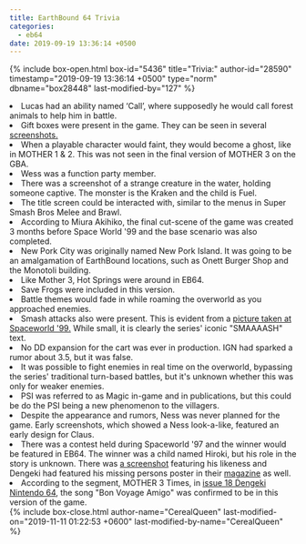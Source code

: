 ```yaml
---
title: EarthBound 64 Trivia
categories:
  - eb64
date: 2019-09-19 13:36:14 +0500
---
```

{% include box-open.html box-id="5436" title="Trivia:" author-id="28590" timestamp="2019-09-19 13:36:14 +0500" type="norm" dbname="box28448" last-modified-by="127" %}
<li>Lucas had an ability named ‘Call’, where supposedly he would call forest animals to help him in battle.</li>
<li>Gift boxes were present in the game. They can be seen in several <a  href="https://www.starmen.net/eb64/images/1996/n_Trees_3.jpg">screenshots.</a></li>
<li>When a playable character would faint, they would become a ghost, like in MOTHER 1 & 2. This was not seen in the final version of MOTHER 3 on the GBA.</li>
<li>Wess was a function party member.</li>
<li>There was a screenshot of a strange creature in the water, holding someone captive. The monster is the Kraken and the child is Fuel.</li>
<li>The title screen could be interacted with, similar to the menus in Super Smash Bros Melee and Brawl.</li>
<li>According to Miura Akihiko, the final cut-scene of the game was created 3 months before Space World '99 and the base scenario was also completed.</li>
<li>New Pork City was originally named New Pork Island. It was going to be an amalgamation of EarthBound locations, such as Onett Burger Shop and the Monotoli building.</li>
<li>Like Mother 3, Hot Springs were around in EB64.</li>
<li>Save Frogs were included in this version.</li>
<li>Battle themes would fade in while roaming the overworld as you approached enemies.</li>
<li>Smash attacks also were present. This is evident from a <a  href="smaaaash.jpg">picture taken at Spaceworld '99.</a> While small, it is clearly the series' iconic "SMAAAASH" text.
</li>
<li>No DD expansion for the cart was ever in production. IGN had sparked a rumor about 3.5, but it was false.</li>
<li>It was possible to fight enemies in real time on the overworld, bypassing the series' traditional turn-based battles, but it's unknown whether this was only for weaker enemies.</li>
<li>PSI was referred to as Magic in-game and in publications, but this could be do the PSI being a new phenomenon to the villagers.</li>
<li>Despite the appearance and rumors, Ness was never planned for the game. Early screenshots, which showed a Ness look-a-like, featured an early design for Claus.</li>
<li>There was a contest held during Spaceworld '97 and the winner would be featured in EB64. The winner was a child named Hiroki, but his role in the story is unknown. There was <a  href="https://starmen.net/eb64/images/1998/Hiroki-Chan.jpg">a screenshot</a> featuring his likeness and Dengeki had featured his missing persons poster in their <a  href="https://starmen.net/eb64/publications/Dengeki_Nintendo_64_Issue_19_December_1997_PG94.png">magazine</a> as well.</li>
<li>According to the segment, MOTHER 3 Times, in <a  href="https://starmen.net/eb64/publications/Dengeki_Nintendo_64_18_November_1997-PG86.jpg">issue 18 Dengeki Nintendo 64</a>, the song "Bon Voyage Amigo" was confirmed to be in this version of the game.</li>
{% include box-close.html author-name="CerealQueen" last-modified-on="2019-11-11 01:22:53 +0600" last-modified-by-name="CerealQueen" %}
